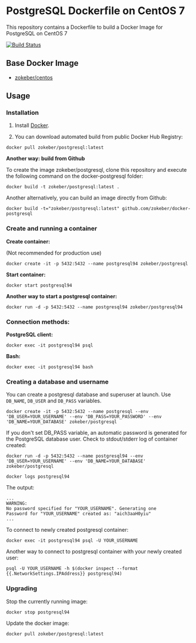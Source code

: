 # PostgreSQL Dockerfile on CentOS 7

This repository contains a Dockerfile to build a Docker Image for PostgreSQL on CentOS 7

[![Build Status](https://travis-ci.org/zokeber/docker-postgresql.svg?branch=master)](https://travis-ci.org/zokeber/docker-postgresql)

## Base Docker Image

* [zokeber/centos](https://registry.hub.docker.com/u/zokeber/centos/)

## Usage

### Installation

1. Install [Docker](https://www.docker.com/).

2. You can download automated build from public Docker Hub Registry:

``` docker pull zokeber/postgresql:latest ```


**Another way: build from Github**

To create the image zokeber/postgresql, clone this repository and execute the following command on the docker-postgresql folder:

`docker build -t zokeber/postgresql:latest .`

Another alternatively, you can build an image directly from Github:

`docker build -t="zokeber/postgresql:latest" github.com/zokeber/docker-postgresql`


### Create and running a container

**Create container:**

(Not recommended for production use)

``` docker create -it -p 5432:5432 --name postgresql94 zokeber/postgresql ```

**Start container:**

``` docker start postgresql94 ```


**Another way to start a postgresql container:**

``` docker run -d -p 5432:5432 --name postgresql94 zokeber/postgresql94 ```

### Connection methods:

**PostgreSQL client:**

`docker exec -it postgresql94 psql`

**Bash:**

`docker exec -it postgresql94 bash`


### Creating a database and username

You can create a postgresql database and superuser at launch. Use `DB_NAME`, `DB_USER` and `DB_PASS` variables.

```
docker create -it -p 5432:5432 --name postgresql --env 'DB_USER=YOUR_USERNAME' --env 'DB_PASS=YOUR_PASSWORD' --env 'DB_NAME=YOUR_DATABASE' zokeber/postgresql

```
 
If you don't set DB_PASS variable, an automatic password is generated for the PostgreSQL database user. Check to stdout/stderr log of container created:

```
docker run -d -p 5432:5432 --name postgresql94 --env 'DB_USER=YOUR_USERNAME' --env 'DB_NAME=YOUR_DATABASE' zokeber/postgresql

docker logs postgresql94 

```

The output:

```
...
WARNING: 
No password specified for "YOUR_USERNAME". Generating one
Password for "YOUR_USERNAME" created as: "aich3aaH0yiu"
...

```

To connect to newly created postgresql container:

`docker exec -it postgresql94 psql -U YOUR_USERNAME`

Another way to connect to postgresql container with your newly created user:

`psql -U YOUR_USERNAME -h $(docker inspect --format {{.NetworkSettings.IPAddress}} postgresql94)`


### Upgrading

Stop the currently running image:

``` docker stop postgresql94 ```


Update the docker image:

``` docker pull zokeber/postgresql:latest ```